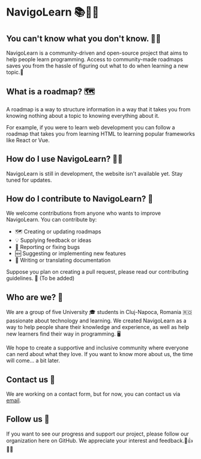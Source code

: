 # NavigoLearn 📚🚀🌱
## You can't know what you don't know. 🤷‍♂️
NavigoLearn is a community-driven and open-source project that aims to help people learn programming. Access to community-made roadmaps saves you from the hassle of figuring out what to do when learning a new topic.🙌

## What is a roadmap? 🗺️

A roadmap is a way to structure information in a way that it takes you from knowing nothing about a topic to knowing everything about it.

For example, if you were to learn web development you can follow a roadmap that takes you from learning HTML to learning popular frameworks like React or Vue.

## How do I use NavigoLearn? 🔨🤔

NavigoLearn is still in development, the website isn't available yet. Stay tuned for updates.

## How do I contribute to NavigoLearn? 🤝

We welcome contributions from anyone who wants to improve NavigoLearn. You can contribute by:

- 🗺️ Creating or updating roadmaps
- 💡 Supplying feedback or ideas
- 🐛 Reporting or fixing bugs
- 🆕 Suggesting or implementing new features
- 📝 Writing or translating documentation

Suppose you plan on creating a pull request, please read our contributing guidelines. 📖 (To be added)

## Who are we? 👥

We are a group of five University 🎓 students in Cluj-Napoca, Romania 🇷🇴 passionate about technology and learning. We created NavigoLearn as a way to help people share their knowledge and experience, as well as help new learners find their way in programming. 🖥️

We hope to create a supportive and inclusive community where everyone can nerd about what they love. If you want to know more about us, the time will come... a bit later.

## Contact us 📧

We are working on a contact form, but for now, you can contact us via [email](mailto:navigolearn@gmail.com).

## Follow us 👀

If you want to see our progress and support our project, please follow our organization here on GitHub. We appreciate your interest and feedback.🙏👍📣🎉
